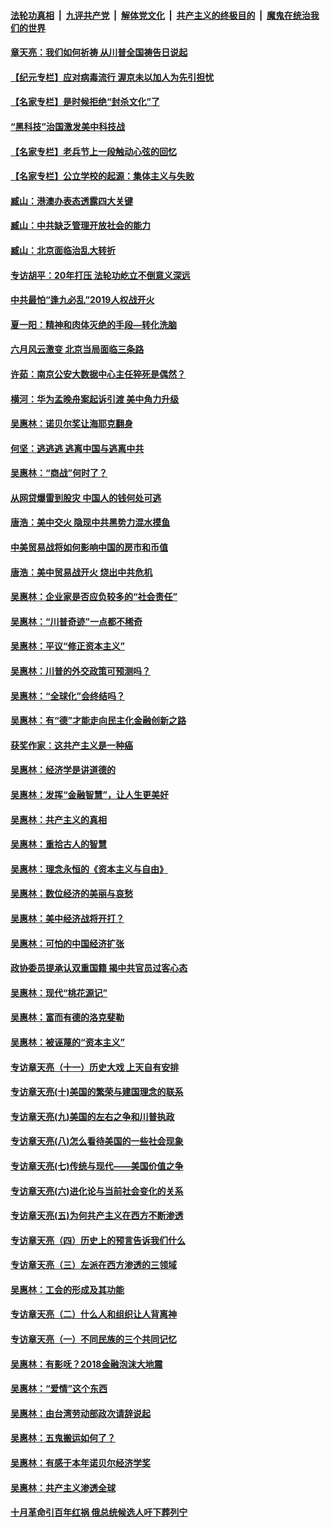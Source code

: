 

####  [法轮功真相](../../../../basic/blob/master/README.md?t=07041931) &nbsp;|&nbsp; [九评共产党](../../../../9ping.md/blob/master/README.md?t=07041931) &nbsp;|&nbsp; [解体党文化](../../../../jtdwh.md/blob/master/README.md?t=07041931)  &nbsp;|&nbsp; [共产主义的终极目的](../../../../gczydzjmd.md/blob/master/README.md?t=07041931) &nbsp;|&nbsp; [魔鬼在统治我们的世界](../../../../mgztzwmdsj.md/blob/master/README.md?t=07041931) 

#### [章天亮：我们如何祈祷 从川普全国祷告日说起](../pages/nsc423/n11944627.md?t=07041931) 

#### [【纪元专栏】应对病毒流行 渥京未以加人为先引担忧](../pages/nsc423/n11875714.md?t=07041931) 

#### [【名家专栏】是时候拒绝“封杀文化”了](../pages/nsc423/n11814093.md?t=07041931) 

#### [“黑科技”治国激发美中科技战](../pages/nsc423/n11638056.md?t=07041931) 

#### [【名家专栏】老兵节上一段触动心弦的回忆](../pages/nsc423/n11646016.md?t=07041931) 

#### [【名家专栏】公立学校的起源：集体主义与失败](../pages/nsc423/n11601833.md?t=07041931) 

#### [臧山：港澳办表态透露四大关键](../pages/nsc423/n11421628.md?t=07041931) 

#### [臧山：中共缺乏管理开放社会的能力](../pages/nsc423/n11407457.md?t=07041931) 

#### [臧山：北京面临治乱大转折](../pages/nsc423/n11406895.md?t=07041931) 

#### [专访胡平：20年打压 法轮功屹立不倒意义深远](../pages/nsc423/n11398800.md?t=07041931) 

#### [中共最怕“逢九必乱”2019人权战开火](../pages/nsc423/n11385248.md?t=07041931) 

#### [夏一阳：精神和肉体灭绝的手段—转化洗脑](../pages/nsc423/n11368250.md?t=07041931) 

#### [六月风云激变 北京当局面临三条路](../pages/nsc423/n11313668.md?t=07041931) 

#### [许茹：南京公安大数据中心主任猝死是偶然？](../pages/nsc423/n11064744.md?t=07041931) 

#### [横河：华为孟晚舟案起诉引渡 美中角力升级](../pages/nsc423/n11027230.md?t=07041931) 

#### [吴惠林：诺贝尔奖让海耶克翻身](../pages/nsc423/n10890049.md?t=07041931) 

#### [何坚：逃逃逃 逃离中国与逃离中共](../pages/nsc423/n10592891.md?t=07041931) 

#### [吴惠林：“商战”何时了？](../pages/nsc423/n10573558.md?t=07041931) 

#### [从网贷爆雷到股灾 中国人的钱何处可逃](../pages/nsc423/n10572800.md?t=07041931) 

#### [唐浩：美中交火 隐现中共黑势力混水摸鱼](../pages/nsc423/n10544040.md?t=07041931) 

#### [中美贸易战将如何影响中国的房市和币值](../pages/nsc423/n10543697.md?t=07041931) 

#### [唐浩：美中贸易战开火 烧出中共危机](../pages/nsc423/n10540126.md?t=07041931) 

#### [吴惠林：企业家是否应负较多的“社会责任”](../pages/nsc423/n10535022.md?t=07041931) 

#### [吴惠林：“川普奇迹”一点都不稀奇](../pages/nsc423/n10512808.md?t=07041931) 

#### [吴惠林：平议“修正资本主义”](../pages/nsc423/n10495724.md?t=07041931) 

#### [吴惠林：川普的外交政策可预测吗？](../pages/nsc423/n10462387.md?t=07041931) 

#### [吴惠林：“全球化”会终结吗？](../pages/nsc423/n10452838.md?t=07041931) 

#### [吴惠林：有“德”才能走向民主化金融创新之路](../pages/nsc423/n10432292.md?t=07041931) 

#### [获奖作家：这共产主义是一种癌](../pages/nsc423/n10431541.md?t=07041931) 

#### [吴惠林：经济学是讲道德的](../pages/nsc423/n10398014.md?t=07041931) 

#### [吴惠林：发挥“金融智慧”，让人生更美好](../pages/nsc423/n10375019.md?t=07041931) 

#### [吴惠林：共产主义的真相](../pages/nsc423/n10351394.md?t=07041931) 

#### [吴惠林：重拾古人的智慧](../pages/nsc423/n10337691.md?t=07041931) 

#### [吴惠林：理念永恒的《资本主义与自由》](../pages/nsc423/n10316274.md?t=07041931) 

#### [吴惠林：数位经济的美丽与哀愁](../pages/nsc423/n10292946.md?t=07041931) 

#### [吴惠林：美中经济战将开打？](../pages/nsc423/n10258825.md?t=07041931) 

#### [吴惠林：可怕的中国经济扩张](../pages/nsc423/n10219147.md?t=07041931) 

#### [政协委员提承认双重国籍 揭中共官员过客心态](../pages/nsc423/n10208809.md?t=07041931) 

#### [吴惠林：现代“桃花源记”](../pages/nsc423/n10185234.md?t=07041931) 

#### [吴惠林：富而有德的洛克斐勒](../pages/nsc423/n10142264.md?t=07041931) 

#### [吴惠林：被诬蔑的“资本主义”](../pages/nsc423/n10124816.md?t=07041931) 

#### [专访章天亮（十一）历史大戏 上天自有安排](../pages/nsc423/n10094905.md?t=07041931) 

#### [专访章天亮(十)美国的繁荣与建国理念的联系](../pages/nsc423/n10094899.md?t=07041931) 

#### [专访章天亮(九)美国的左右之争和川普执政](../pages/nsc423/n10094889.md?t=07041931) 

#### [专访章天亮(八)怎么看待美国的一些社会现象](../pages/nsc423/n10094857.md?t=07041931) 

#### [专访章天亮(七)传统与现代——美国价值之争](../pages/nsc423/n10093140.md?t=07041931) 

#### [专访章天亮(六)进化论与当前社会变化的关系](../pages/nsc423/n10092036.md?t=07041931) 

#### [专访章天亮(五)为何共产主义在西方不断渗透](../pages/nsc423/n10083620.md?t=07041931) 

#### [专访章天亮（四）历史上的预言告诉我们什么](../pages/nsc423/n10083606.md?t=07041931) 

#### [专访章天亮（三）左派在西方渗透的三领域](../pages/nsc423/n10081115.md?t=07041931) 

#### [吴惠林：工会的形成及其功能](../pages/nsc423/n10080633.md?t=07041931) 

#### [专访章天亮（二）什么人和组织让人背离神](../pages/nsc423/n10076637.md?t=07041931) 

#### [专访章天亮（一）不同民族的三个共同记忆](../pages/nsc423/n10074188.md?t=07041931) 

#### [吴惠林：有影呒？2018金融泡沫大地震](../pages/nsc423/n10040534.md?t=07041931) 

#### [吴惠林：“爱情”这个东西](../pages/nsc423/n10019423.md?t=07041931) 

#### [吴惠林：由台湾劳动部政次请辞说起](../pages/nsc423/n9979679.md?t=07041931) 

#### [吴惠林：五鬼搬运如何了？](../pages/nsc423/n9925338.md?t=07041931) 

#### [吴惠林：有感于本年诺贝尔经济学奖](../pages/nsc423/n9871883.md?t=07041931) 

#### [吴惠林：共产主义渗透全球](../pages/nsc423/n9812748.md?t=07041931) 

#### [十月革命引百年红祸 俄总统候选人吁下葬列宁](../pages/nsc423/n9810182.md?t=07041931) 

